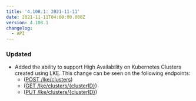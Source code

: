 ```yaml
---
title: '4.108.1: 2021-11-11'
date: 2021-11-11T04:00:00.000Z
version: 4.108.1
changelog:
  - API
---
```


### Updated

- Added the ability to support High Availability on Kubernetes Clusters created using LKE. This change can be seen on the following endpoints:
  - ([POST /lke/clusters](https://www.linode.com/docs/api/linode-kubernetes-engine-lke/#kubernetes-cluster-create))
  - ([GET /lke/clusters/{clusterID}](/docs/api/linode-kubernetes-engine-lke/#kubernetes-cluster-view))
  - ([PUT /lke/clusters/{clusterID}](/docs/api/linode-kubernetes-engine-lke/#kubernetes-cluster-update))
